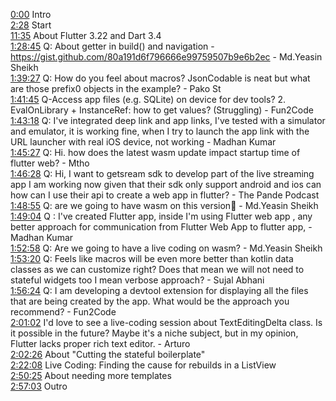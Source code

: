 [0:00](https://www.youtube.com/watch?v=RaO51TygOLU&t=0m00s) Intro  
[2:28](https://www.youtube.com/watch?v=RaO51TygOLU&t=2m28s) Start  
[11:35](https://www.youtube.com/watch?v=RaO51TygOLU&t=11m35s) About Flutter 3.22 and Dart 3.4  
[1:28:45](https://www.youtube.com/watch?v=RaO51TygOLU&t=1h28m45s) Q: About getter in build() and navigation - https://gist.github.com/80a191d6f796666e99759507b9e6b2ec - Md.Yeasin Sheikh  
[1:39:27](https://www.youtube.com/watch?v=RaO51TygOLU&t=1h39m27s) Q: How do you feel about macros? JsonCodable is neat but what are those prefix0 objects in the example? - Pako St  
[1:41:45](https://www.youtube.com/watch?v=RaO51TygOLU&t=1h41m45s) Q-Access app files (e.g. SQLite) on device for dev tools? 2. EvalOnLibrary + InstanceRef: how to get values? (Struggling) - Fun2Code  
[1:43:18](https://www.youtube.com/watch?v=RaO51TygOLU&t=1h43m18s) Q: I've integrated deep link and app links, I've tested with a simulator and emulator, it is working fine, when I try to launch the app link with the URL launcher with real iOS device, not working - Madhan Kumar  
[1:45:27](https://www.youtube.com/watch?v=RaO51TygOLU&t=1h45m27s) Q: Hi. how does the latest wasm update impact startup time of flutter web? - Mtho  
[1:46:28](https://www.youtube.com/watch?v=RaO51TygOLU&t=1h46m28s) Q: Hi, I want to getsream sdk to develop part of the live streaming app I am working now given that their sdk only support android and ios can how can I use their api to create a web app in flutter? - The Pande Podcast  
[1:48:55](https://www.youtube.com/watch?v=RaO51TygOLU&t=1h48m55s) Q: are we going to have wasm on this version🤔 - Md.Yeasin Sheikh  
[1:49:04](https://www.youtube.com/watch?v=RaO51TygOLU&t=1h49m04s) Q : I've created Flutter app, inside I'm using Flutter web app , any better approach for communication from Flutter Web App to flutter app, - Madhan Kumar  
[1:52:58](https://www.youtube.com/watch?v=RaO51TygOLU&t=1h52m58s) Q: Are we going to have a live coding on wasm? - Md.Yeasin Sheikh  
[1:53:20](https://www.youtube.com/watch?v=RaO51TygOLU&t=1h53m20s) Q: Feels like macros will be even more better than kotlin data classes as we can customize right? Does that mean we will not need to stateful widgets too I mean verbose approach? - Sujal Abhani  
[1:56:24](https://www.youtube.com/watch?v=RaO51TygOLU&t=1h56m24s) Q: I am developing a devtool extension for displaying all the files that are being created by the app. What would be the approach you recommend? - Fun2Code  
[2:01:02](https://www.youtube.com/watch?v=RaO51TygOLU&t=2h01m02s) I'd love to see a live-coding session about TextEditingDelta class. Is it possible in the future? Maybe it's a niche subject, but in my opinion, Flutter lacks proper rich text editor. - Arturo  
[2:02:26](https://www.youtube.com/watch?v=RaO51TygOLU&t=2h02m26s) About "Cutting the stateful boilerplate"  
[2:22:08](https://www.youtube.com/watch?v=RaO51TygOLU&t=2h22m08s) Live Coding: Finding the cause for rebuilds in a ListView  
[2:50:25](https://www.youtube.com/watch?v=RaO51TygOLU&t=2h50m25s) About needing more templates  
[2:57:03](https://www.youtube.com/watch?v=RaO51TygOLU&t=2h57m03s) Outro  
